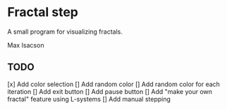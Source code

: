 Fractal step
============

A small program for visualizing fractals.

Max Isacson

TODO
----
[x] Add color selection
[] Add random color
[] Add random color for each iteration
[] Add exit button
[] Add pause button
[] Add "make your own fractal" feature using L-systems
[] Add manual stepping
